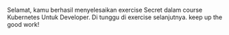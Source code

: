 Selamat, kamu berhasil menyelesaikan exercise Secret dalam course Kubernetes Untuk Developer. Di tunggu di exercise selanjutnya. keep up the good work!
